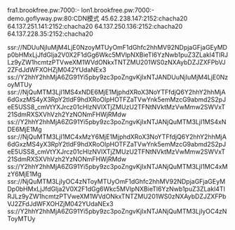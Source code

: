 fra1.brookfree.pw:7000:-
lon1.brookfree.pw:7000:-
demo.goflyway.pw:80:CDN模式
45.62.238.147:2152:chacha20
64.137.251.141:2152:chacha20
64.137.250.136:2152:chacha20
64.137.228.35:2152:chacha20
 
ssr://NDUuNjIuMjM4LjE0NzoyMTUyOmF1dGhfc2hhMV92NDpjaGFjaGEyMDp0bHMxLjJfdGlja2V0X2F1dGg6Wkc5MVlpNXBieTl6YzNwb1puZ3ZLakl4TlRJLz9yZW1hcmtzPTVweXM1WVdONkxTNTZMU201WS0zNXAybDZJZXFPbVJ2ZFdJdWFXOHZjM042YUdaNEx3
ss://Y2hhY2hhMjA6ZG91Yi5pby9zc3poZngvKjIxNTJANDUuNjIuMjM4LjE0NzoyMTUy
ssr://NjQuMTM3LjI1MS4xNDE6MjE1MjphdXRoX3NoYTFfdjQ6Y2hhY2hhMjA6dGxzMS4yX3RpY2tldF9hdXRoOlpHOTFZaTVwYnk5emMzcG9abmd2S2pJeE5USS8_cmVtYXJrcz01cHlzNVlXTjZMUzU2TFNtNVktMzVwMmw2SWVxT21SdmRXSXVhVzh2YzNONmFHWjRMdw
ss://Y2hhY2hhMjA6ZG91Yi5pby9zc3poZngvKjIxNTJANjQuMTM3LjI1MS4xNDE6MjE1Mg
ssr://NjQuMTM3LjI1MC4xMzY6MjE1MjphdXRoX3NoYTFfdjQ6Y2hhY2hhMjA6dGxzMS4yX3RpY2tldF9hdXRoOlpHOTFZaTVwYnk5emMzcG9abmd2S2pJeE5USS8_cmVtYXJrcz01cHlzNVlXTjZMUzU2TFNtNVktMzVwMmw2SWVxT21SdmRXSXVhVzh2YzNONmFHWjRMdw
ss://Y2hhY2hhMjA6ZG91Yi5pby9zc3poZngvKjIxNTJANjQuMTM3LjI1MC4xMzY6MjE1Mg
ssr://NjQuMTM3LjIyOC4zNToyMTUyOmF1dGhfc2hhMV92NDpjaGFjaGEyMDp0bHMxLjJfdGlja2V0X2F1dGg6Wkc5MVlpNXBieTl6YzNwb1puZ3ZLakl4TlRJLz9yZW1hcmtzPTVweXM1WVdONkxTNTZMU201WS0zNXAybDZJZXFPbVJ2ZFdJdWFXOHZjM042YUdaNEx3
ss://Y2hhY2hhMjA6ZG91Yi5pby9zc3poZngvKjIxNTJANjQuMTM3LjIyOC4zNToyMTUy
 
